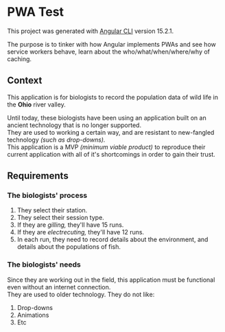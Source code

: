 # PWA Test

This project was generated with [Angular CLI](https://github.com/angular/angular-cli) version 15.2.1.

The purpose is to tinker with how Angular implements PWAs and see how service workers behave, learn about the who/what/when/where/why of caching.

## Context

This application is for biologists to record the population data of wild life in the **Ohio** river valley.  

Until today, these biologists have been using an application built on an ancient technology that is no longer supported.  
They are used to working a certain way, and are resistant to new-fangled technology *(such as drop-downs).*  
This application is a MVP *(minimum viable product)* to reproduce their current application with all of it's shortcomings in order to gain their trust.  

## Requirements

### The biologists' process

1. They select their station.  
1. They select their session type.  
1. If they are *gilling,* they'll have 15 runs.  
1. If they are *electrecuting,* they'll have 12 runs.  
1. In each run, they need to record details about the environment, and details about the populations of fish.  

### The biologists' needs

Since they are working out in the field, this application must be functional even without an internet connection.  
They are used to older technology. They do not like:  

1. Drop-downs
1. Animations
1. Etc
